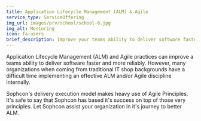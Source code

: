 ```yaml
---
title: Application Lifecycle Management (ALM) & Agile
service_type: ServiceOffering
img_url: images/prv/school/school-6.jpg
img_alt: Mentoring
icon: fa-users
brief_description: Improve your teams ability to deliver software faster and more reliably through the implementation of an effective ALM and/or Agile discipline.
---
```


Application Lifecycle Management (ALM) and Agile practices can improve a teams
ability to deliver software faster and more reliably. However, many
organizations when coming from traditional IT shop backgrounds have a difficult
time implementing an effective ALM and/or Agile discipline internally.

Sophcon's delivery execution model makes heavy use of Agile Principles. It's
safe to say that Sophcon has based it's success on top of those very
principles. Let Sophcon assist your organization in it's journey to better ALM.
